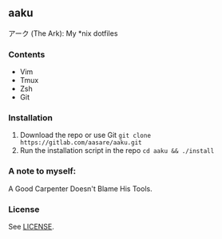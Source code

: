 aaku
---

アーク (The Ark): My *nix dotfiles

### Contents

- Vim
- Tmux
- Zsh
- Git

### Installation

1. Download the repo or use Git `git clone https://gitlab.com/aasare/aaku.git`
2. Run the installation script in the repo `cd aaku && ./install`

### A note to myself:

A Good Carpenter Doesn't Blame His Tools.

### License

See [LICENSE](https://gitlab.com/aonemd/aaku/blob/master/LICENSE).

